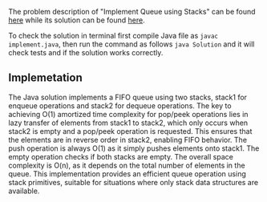 The problem description of "Implement Queue using Stacks"
can be found [here](https://leetcode.com/problems/implement-queue-using-stacks/description/) while its solution can be found [here](https://github.com/aurimas13/Solutions-To-Problems/blob/main/LeetCode/Java%20Solutions/Implement%20Queue%20using%20Stacks/implement.java).

To check the solution in terminal first compile Java file as `javac implement.java`, then run the command as follows `java Solution` and it will check tests and if the solution works correctly.

## Implemetation

The Java solution implements a FIFO queue using two stacks, stack1 for enqueue operations and stack2 for dequeue operations. The key to achieving O(1) amortized time complexity for pop/peek operations lies in lazy transfer of elements from stack1 to stack2, which only occurs when stack2 is empty and a pop/peek operation is requested. This ensures that the elements are in reverse order in stack2, enabling FIFO behavior. The push operation is always O(1) as it simply pushes elements onto stack1. The empty operation checks if both stacks are empty. The overall space complexity is O(n), as it depends on the total number of elements in the queue. This implementation provides an efficient queue operation using stack primitives, suitable for situations where only stack data structures are available.